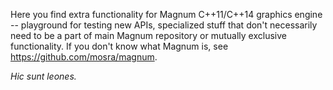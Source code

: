 Here you find extra functionality for Magnum C++11/C++14 graphics engine -- 
playground for testing new APIs, specialized stuff that don't necessarily need 
to be a part of main Magnum repository or mutually exclusive functionality. If 
you don't know what Magnum is, see https://github.com/mosra/magnum.


*Hic sunt leones.*
